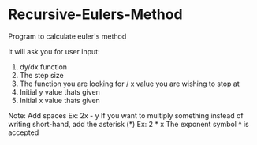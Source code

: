 # Recursive-Eulers-Method
Program to calculate euler's method

It will ask you for user input:
1. dy/dx function
2. The step size
3. The function you are looking for / x value you are wishing to stop at
4. Initial y value thats given
5. Initial x value thats given

Note: 
Add spaces Ex: 2x - y
If you want to multiply something instead of writing short-hand, add the asterisk (*) Ex: 2 * x
The exponent symbol ^ is accepted



